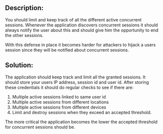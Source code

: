 ## Description:

You should limit and keep track of all the different active concurrent sessions.
Whenever the application discovers concurrent sessions it should always notify the user
about this and should give him the opportunity to end the other sessions.

With this defense in place it becomes harder for attackers to hijack a users session since
they will be notified about concurrent sessions.

## Solution:

The application should keep track and limit all the granted sessions.
It should store your users IP address, session id and user id. After storing these credentials
it should do regular checks to see if there are:

1. Multiple active sessions linked to same user id
2. Multiple active sessions from different locations
3. Multiple active sessions from different devices
4. Limit and destroy sessions when they exceed an accepted threshold.

The more critical the application becomes the lower the accepted threshold for
concurrent sessions should be.


